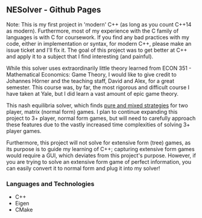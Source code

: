 ## NESolver - Github Pages

Note: This is my first project in 'modern' C++ (as long as you count C++14 as modern). Furthermore, most of my experience with the C family of languages is with C for coursework. If you find any bad practices with my code, either in implementation or syntax, for modern C++, please make an issue ticket and I'll fix it. The goal of this project was to get better at C++ and apply it to a subject that I find interesting (and painful).

While this solver uses extraordinarily little theory learned from ECON 351 - Mathematical Economics: Game Theory, I would like to give credit to Johannes Hörner and the teaching staff, David and Alex, for a great semester. This course was, by far, the most rigorous and difficult course I have taken at Yale, but I did learn a vast amount of epic game theory.

This nash equilibria solver, which finds [pure and mixed strategies](https://en.wikipedia.org/wiki/Strategy_(game_theory)) for two player, matrix (normal form) games. I plan to continue expanding this project to 3+ player, normal form games, but will need to carefully approach these features due to the vastly increased time complexities of solving 3+ player games.

Furthermore, this project will not solve for extensive form (tree) games, as its purpose is to guide my learning of C++; capturing extensive form games would require a GUI, which deviates from this project's purpose. However, if you are trying to solve an extensive form game of perfect information, you can easily convert it to normal form and plug it into my solver!

### Languages and Technologies
- C++
- Eigen
- CMake




